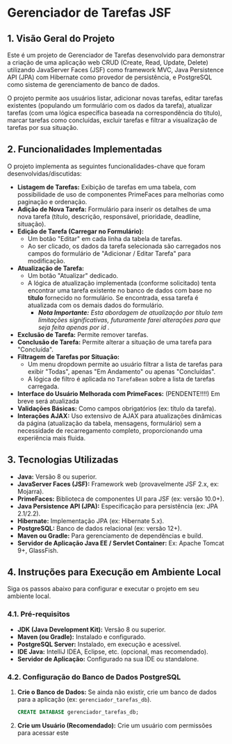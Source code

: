 # Gerenciador de Tarefas JSF

## 1. Visão Geral do Projeto

Este é um projeto de Gerenciador de Tarefas desenvolvido para demonstrar a criação de uma aplicação web CRUD (Create, Read, Update, Delete) utilizando JavaServer Faces (JSF) como framework MVC, Java Persistence API (JPA) com Hibernate como provedor de persistência, e PostgreSQL como sistema de gerenciamento de banco de dados.

O projeto permite aos usuários listar, adicionar novas tarefas, editar tarefas existentes (populando um formulário com os dados da tarefa), atualizar tarefas (com uma lógica específica baseada na correspondência do título), marcar tarefas como concluídas, excluir tarefas e filtrar a visualização de tarefas por sua situação.

## 2. Funcionalidades Implementadas

O projeto implementa as seguintes funcionalidades-chave que foram desenvolvidas/discutidas:

* **Listagem de Tarefas:** Exibição de tarefas em uma tabela, com possibilidade de uso de componentes PrimeFaces para melhorias como paginação e ordenação.
* **Adição de Nova Tarefa:** Formulário para inserir os detalhes de uma nova tarefa (título, descrição, responsável, prioridade, deadline, situação).
* **Edição de Tarefa (Carregar no Formulário):**
    * Um botão "Editar" em cada linha da tabela de tarefas.
    * Ao ser clicado, os dados da tarefa selecionada são carregados nos campos do formulário de "Adicionar / Editar Tarefa" para modificação.
* **Atualização de Tarefa:**
    * Um botão "Atualizar" dedicado.
    * A lógica de atualização implementada (conforme solicitado) tenta encontrar uma tarefa existente no banco de dados com base no **título** fornecido no formulário. Se encontrada, essa tarefa é atualizada com os demais dados do formulário.
        * _**Nota Importante:** Esta abordagem de atualização por título tem limitações significativas, futuramente farei alterações para que seja feita apenas por id ._
* **Exclusão de Tarefa:** Permite remover tarefas.
* **Conclusão de Tarefa:** Permite alterar a situação de uma tarefa para "Concluída".
* **Filtragem de Tarefas por Situação:**
    * Um menu dropdown permite ao usuário filtrar a lista de tarefas para exibir "Todas", apenas "Em Andamento" ou apenas "Concluídas".
    * A lógica de filtro é aplicada no `TarefaBean` sobre a lista de tarefas carregada.
* **Interface do Usuário Melhorada com PrimeFaces:**      (PENDENTE!!!!)
    Em breve será atualizada
* **Validações Básicas:** Como campos obrigatórios (ex: título da tarefa).
* **Interações AJAX:** Uso extensivo de AJAX para atualizações dinâmicas da página (atualização da tabela, mensagens, formulário) sem a necessidade de recarregamento completo, proporcionando uma experiência mais fluida.

## 3. Tecnologias Utilizadas

* **Java:** Versão 8 ou superior.
* **JavaServer Faces (JSF):** Framework web (provavelmente JSF 2.x, ex: Mojarra).
* **PrimeFaces:** Biblioteca de componentes UI para JSF (ex: versão 10.0+).
* **Java Persistence API (JPA):** Especificação para persistência (ex: JPA 2.1/2.2).
* **Hibernate:** Implementação JPA (ex: Hibernate 5.x).
* **PostgreSQL:** Banco de dados relacional (ex: versão 12+).
* **Maven ou Gradle:** Para gerenciamento de dependências e build.
* **Servidor de Aplicação Java EE / Servlet Container:** Ex: Apache Tomcat 9+, GlassFish.

## 4. Instruções para Execução em Ambiente Local

Siga os passos abaixo para configurar e executar o projeto em seu ambiente local.

### 4.1. Pré-requisitos

* **JDK (Java Development Kit):** Versão 8 ou superior.
* **Maven (ou Gradle):** Instalado e configurado.
* **PostgreSQL Server:** Instalado, em execução e acessível.
* **IDE Java:** IntelliJ IDEA, Eclipse, etc. (opcional, mas recomendado).
* **Servidor de Aplicação:** Configurado na sua IDE ou standalone.

### 4.2. Configuração do Banco de Dados PostgreSQL

1.  **Crie o Banco de Dados:**
    Se ainda não existir, crie um banco de dados para a aplicação (ex: `gerenciador_tarefas_db`).
    ```sql
    CREATE DATABASE gerenciador_tarefas_db;
    ```
2.  **Crie um Usuário (Recomendado):**
    Crie um usuário com permissões para acessar este
